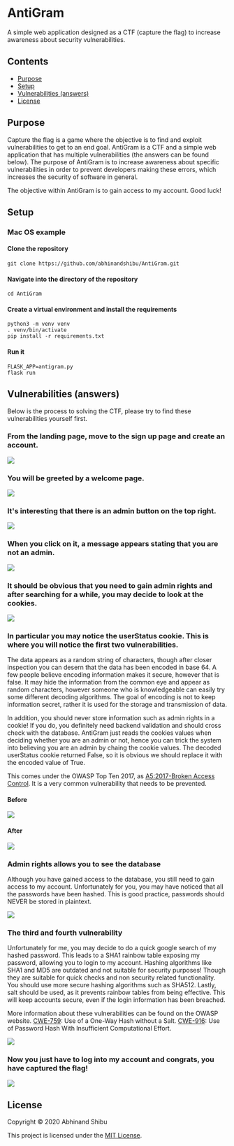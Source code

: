 # AntiGram
A simple web application designed as a CTF (capture the flag) to increase awareness about security vulnerabilities.

## Contents
* [Purpose](#purpose)
* [Setup](#setup)
* [Vulnerabilities (answers)](#vulerabilities-(answers))
* [License](#license)

## Purpose

Capture the flag is a game where the objective is to find and exploit vulnerabilities to get to an end goal. AntiGram is a CTF and a simple web application that has multiple vulnerabilities (the answers can be found below). The purpose of AntiGram is to increase awareness about specific vulnerabilities in order to prevent developers making these errors, which increases the security of software in general. 

The objective within AntiGram is to gain access to my account. Good luck!

## Setup

### Mac OS example
#### Clone the repository
```
git clone https://github.com/abhinandshibu/AntiGram.git
```

#### Navigate into the directory of the repository
```
cd AntiGram
```

#### Create a virtual environment and install the requirements
```
python3 -m venv venv
. venv/bin/activate
pip install -r requirements.txt
```

#### Run it
```
FLASK_APP=antigram.py
flask run
```

## Vulnerabilities (answers)

Below is the process to solving the CTF, please try to find these vulnerabilities yourself first.

### From the landing page, move to the sign up page and create an account.
<img src="images/signup.png">

### You will be greeted by a welcome page.
<img src="images/welcome.png">

### It's interesting that there is an admin button on the top right.
<img src="images/admin_button.png">

### When you click on it, a message appears stating that you are not an admin.
<img src="images/not_admin.png">

### It should be obvious that you need to gain admin rights and after searching for a while, you may decide to look at the cookies.
<img src="images/cookies.png">

### In particular you may notice the userStatus cookie. This is where you will notice the first two vulnerabilities. 
The data appears as a random string of characters, though after closer inspection you can desern that the data has been encoded in base 64. A few people believe encoding information makes it secure, however that is false. It may hide the information from the common eye and appear as random characters, however someone who is knowledgeable can easily try some different decoding algorithms. The goal of encoding is not to keep information secret, rather it is used for the storage and transmission of data.

In addition, you should never store information such as admin rights in a cookie! If you do, you definitely need backend validation and should cross check with the database. AntiGram just reads the cookies values when deciding whether you are an admin or not, hence you can trick the system into believing you are an admin by chaing the cookie values. The decoded userStatus cookie returned False, so it is obvious we should replace it with the encoded value of True.

This comes under the OWASP Top Ten 2017, as [A5:2017-Broken Access Control](https://owasp.org/www-project-top-ten/OWASP_Top_Ten_2017/Top_10-2017_A5-Broken_Access_Control). It is a very common vulnerability that needs to be prevented.

#### Before
<img src="images/cookie_before.png">

#### After
<img src="images/cookie_after.png">

### Admin rights allows you to see the database
Although you have gained access to the database, you still need to gain access to my account. Unfortunately for you, you may have noticed that all the passwords have been hashed. This is good practice, passwords should NEVER be stored in plaintext.

<img src="images/admin.png">

### The third and fourth vulnerability
Unfortunately for me, you may decide to do a quick google search of my hashed password. This leads to a SHA1 rainbow table exposing my password, allowing you to login to my account. Hashing algorithms like SHA1 and MD5 are outdated and not suitable for security purposes! Though they are suitable for quick checks and non security related functionality. You should use more secure hashing algorithms such as SHA512. Lastly, salt should be used, as it prevents rainbow tables from being effective. This will keep accounts secure, even if the login information has been breached.

More information about these vulnerabilities can be found on the OWASP website. [CWE-759](https://cwe.mitre.org/data/definitions/759.html): Use of a One-Way Hash without a Salt. [CWE-916](https://cwe.mitre.org/data/definitions/916.html): Use of Password Hash With Insufficient Computational Effort.

<img src="images/hashreverse.png">

### Now you just have to log into my account and congrats, you have captured the flag!

<img src="images/flag_captured.png">

## License

Copyright © 2020 Abhinand Shibu

This project is licensed under the [MIT License](/LICENSE).
